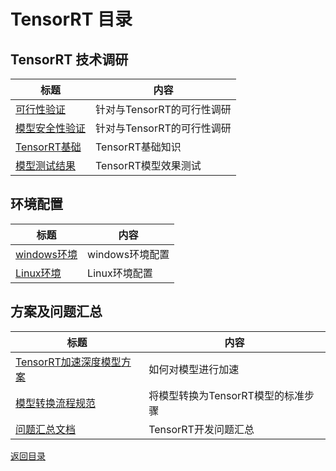 # TensorRT 目录

## TensorRT 技术调研
| 标题                   | 内容                              |
| ---------------------- |  --------------------------------- | 
| [可行性验证](./doc/FeasibilityAnalysis.md) | 针对与TensorRT的可行性调研  | 
| [模型安全性验证](./doc/EngineSecurity.md) | 针对与TensorRT的可行性调研  |
| [TensorRT基础](./doc/TensorRTBasics.md) |  TensorRT基础知识 |
| [模型测试结果](./doc/TrtModelTest.md) |  TensorRT模型效果测试 |

## 环境配置
| 标题                   | 内容                              |
| ---------------------- |  --------------------------------- | 
| [windows环境](./doc/WindowsWorkingEnvironment.md) |  windows环境配置 |
| [Linux环境](./doc/LinuxWorkingEnvironment.md) | Linux环境配置  |


## 方案及问题汇总
| 标题                   | 内容                              |
| ---------------------- |  --------------------------------- | 
| [TensorRT加速深度模型方案](./doc/TrtSpeedUp.md)|  如何对模型进行加速 |
| [模型转换流程规范](./doc/ModelTransformation.md) | 将模型转换为TensorRT模型的标准步骤 |
| [问题汇总文档](./doc/TRTQuestion.md) | TensorRT开发问题汇总 |


[返回目录](/README.md)